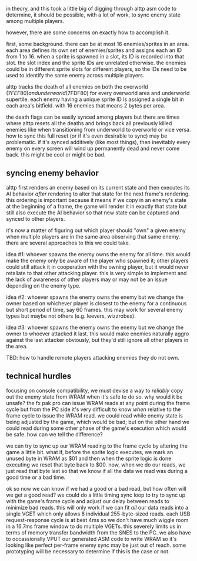 in theory, and this took a little big of digging through alttp asm code to determine, it should be possible, with a lot of work, to sync enemy state among multiple players.

however, there are some concerns on exactly how to accomplish it.

first, some background. there can be at most 16 enemies/sprites in an area. each area defines its own set of enemies/sprites and assigns each an ID from 1 to 16. when a sprite is spawned in a slot, its ID is recorded into that slot. the slot index and the sprite IDs are unrelated otherwise. the enemies could be in different sprite slots for different players, so the IDs need to be used to identify the same enemy across multiple players.

alttp tracks the death of all enemies on both the overworld ($7FEF80) and underworld ($7FDF80) for every overworld area and underworld supertile. each enemy having a unique sprite ID is assigned a single bit in each area's bitfield. with 16 enemies that means 2 bytes per area.

the death flags can be easily synced among players but there are times where alttp resets all the deaths and brings back all previously killed enemies like when transitioning from underworld to overworld or vice versa. how to sync this full reset (or if it's even desirable to sync) may be problematic. if it's synced additively (like most things), then inevitably every enemy on every screen will wind up permanently dead and never come back. this might be cool or might be bad.

## syncing enemy behavior
alttp first renders an enemy based on its current state and then executes its AI behavior _after_ rendering to alter that state for the next frame's rendering. this ordering is important because it means if we copy in an enemy's state at the beginning of a frame, the game will render it in exactly that state but still also execute the AI behavior so that new state can be captured and synced to other players.

it's now a matter of figuring out which player should "own" a given enemy when multiple players are in the same area observing that same enemy. there are several approaches to this we could take.

idea #1: whoever spawns the enemy owns the enemy for all time. this would make the enemy only be aware of the player who spawned it; other players could still attack it in cooperation with the owning player, but it would never retaliate to that other attacking player. this is very simple to implement and the lack of awareness of other players may or may not be an issue depending on the enemy type.

idea #2: whoever spawns the enemy owns the enemy but we change the owner based on whichever player is closest to the enemy for a continuous but short period of time, say 60 frames. this may work for several enemy types but maybe not others (e.g. leevers, wizzrobes).

idea #3: whoever spawns the enemy owns the enemy but we change the owner to whoever attacked it last. this would make enemies naturally aggro against the last attacker obviously, but they'd still ignore all other players in the area.

TBD: how to handle remote players attacking enemies they do not own.

## technical hurdles
focusing on console compatibility, we must devise a way to _reliably_ copy out the enemy state from WRAM when it's safe to do so. why would it be unsafe? the fx pak pro can issue WRAM reads at any point during the frame cycle but from the PC side it's very difficult to know _when_ relative to the frame cycle to issue the WRAM read. we could read while enemy state is being adjusted by the game, which would be bad; but on the other hand we could read during some other phase of the game's execution which would be safe. how can we tell the difference?

we can try to sync up our WRAM reading to the frame cycle by altering the game a little bit. what if, before the sprite logic executes, we mark an unused byte in WRAM as $01 and then when the sprite logic is done executing we reset that byte back to $00. now, when we do our reads, we just read that byte last so that we know if all the data we read was during a good time or a bad time.

ok so now we can know if we had a good or a bad read, but how often will we get a good read? we could do a little timing sync loop to try to sync up with the game's frame cycle and adjust our delay between reads to minimize bad reads. this will only work if we can fit *all* our data reads into a single VGET which only allows 8 individual 255-byte-sized reads. each USB request-response cycle is at best 4ms so we don't have much wiggle room in a 16.7ms frame window to do multiple VGETs. this severely limits us in terms of memory transfer bandwidth from the SNES to the PC. we also have to occassionally VPUT our generated ASM code to write WRAM so it's looking like perfect per-frame enemy sync may be just out of reach. some prototyping will be necessary to determine if this is the case or not.
